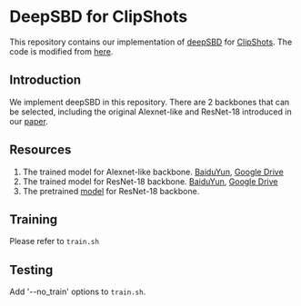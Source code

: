 # DeepSBD for ClipShots
This repository contains our implementation of [deepSBD](https://arxiv.org/abs/1705.08214) for [ClipShots](https://github.com/Tangshitao/ClipShots). The code is modified from [here](https://github.com/kenshohara/3D-ResNets-PyTorch).

## Introduction
We implement deepSBD in this repository. There are 2 backbones that can be selected, including the original Alexnet-like and ResNet-18 introduced in our [paper]().

## Resources
1. The trained model for Alexnet-like backbone. [BaiduYun](https://pan.baidu.com/s/16q3CNuUhLAGkm21PPOqUSg), [Google Drive](https://drive.google.com/open?id=145NCxLhgdrKPIYm-qgp1SRYU_GFmzxxX)
2. The trained model for ResNet-18 backbone. [BaiduYun](https://pan.baidu.com/s/1Bx2uVVQOuEnTxdBBGV3uCQ), [Google Drive](https://drive.google.com/open?id=16nPpsziwhBdCLgSiVuWCIJt-rnXElU6j)
3. The pretrained [model](https://drive.google.com/open?id=10h_axdnkjupEDYe-OiUzm5ALX8w5DX_5) for ResNet-18 backbone.

## Training
Please refer to `train.sh`

## Testing
Add '--no_train' options to `train.sh`.